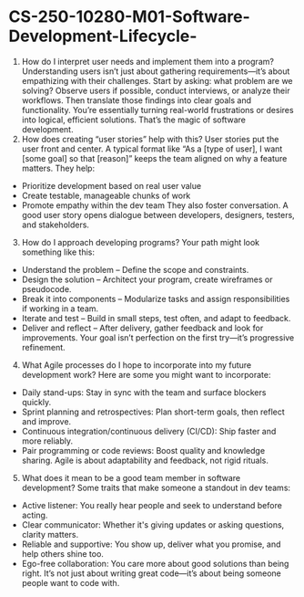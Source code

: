 # CS-250-10280-M01-Software-Development-Lifecycle-
1. How do I interpret user needs and implement them into a program? 
Understanding users isn’t just about gathering requirements—it’s about empathizing with their challenges. Start by asking: what problem are we solving? Observe users if possible, conduct interviews, or analyze their workflows. Then translate those findings into clear goals and functionality. You’re essentially turning real-world frustrations or desires into logical, efficient solutions. That’s the magic of software development.
2. How does creating “user stories” help with this?
User stories put the user front and center. A typical format like “As a [type of user], I want [some goal] so that [reason]” keeps the team aligned on why a feature matters. They help:
- Prioritize development based on real user value
- Create testable, manageable chunks of work
- Promote empathy within the dev team
They also foster conversation. A good user story opens dialogue between developers, designers, testers, and stakeholders.
3. How do I approach developing programs?
Your path might look something like this:
- Understand the problem – Define the scope and constraints.
- Design the solution – Architect your program, create wireframes or pseudocode.
- Break it into components – Modularize tasks and assign responsibilities if working in a team.
- Iterate and test – Build in small steps, test often, and adapt to feedback.
- Deliver and reflect – After delivery, gather feedback and look for improvements.
Your goal isn’t perfection on the first try—it’s progressive refinement.
4. What Agile processes do I hope to incorporate into my future development work?
Here are some you might want to incorporate:
- Daily stand-ups: Stay in sync with the team and surface blockers quickly.
- Sprint planning and retrospectives: Plan short-term goals, then reflect and improve.
- Continuous integration/continuous delivery (CI/CD): Ship faster and more reliably.
- Pair programming or code reviews: Boost quality and knowledge sharing.
Agile is about adaptability and feedback, not rigid rituals.
5. What does it mean to be a good team member in software development?
Some traits that make someone a standout in dev teams:
- Active listener: You really hear people and seek to understand before acting.
- Clear communicator: Whether it's giving updates or asking questions, clarity matters.
- Reliable and supportive: You show up, deliver what you promise, and help others shine too.
- Ego-free collaboration: You care more about good solutions than being right.
It’s not just about writing great code—it’s about being someone people want to code with.

